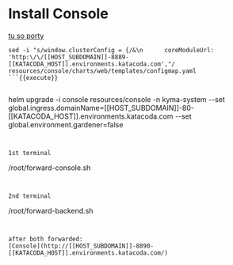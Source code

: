 # Install Console


[tu so porty](http://[[HOST_SUBDOMAIN]]-[[KATACODA_HOST]].environments.katacoda.com)


```
sed -i "s/window.clusterConfig = {/&\n      coreModuleUrl: 'http:\/\/[[HOST_SUBDOMAIN]]-8889-[[KATACODA_HOST]].environments.katacoda.com',"/ resources/console/charts/web/templates/configmap.yaml
```{{execute}}


```
helm upgrade -i console resources/console -n kyma-system --set global.ingress.domainName=[[HOST_SUBDOMAIN]]-80-[[KATACODA_HOST]].environments.katacoda.com --set global.environment.gardener=false
```{{execute}}


1st terminal
```
/root/forward-console.sh
```{{execute}}


2nd terminal
```
/root/forward-backend.sh
```{{execute T2}}


after both forwarded:
[Console](http://[[HOST_SUBDOMAIN]]-8890-[[KATACODA_HOST]].environments.katacoda.com/)


